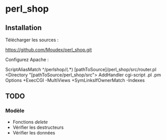 # perl_shop

## Installation

Télécharger les sources :

  https://github.com/Moudex/perl_shop.git

Configurez Apache :

  ScriptAliasMatch ^/perlshop/(.*) [pathToSource]/perl_shop/src/router.pl
  <Directory "[pathToSource/perl_shop/src">
    AddHandler cgi-script .pl .pm
    Options +ExecCGI -MultiViews +SymLinksIfOwnerMatch -Indexes
  </Directory>

## TODO
### Modèle
* Fonctions _delete_
* Vérifier les destructeurs
* Vérifier les données
